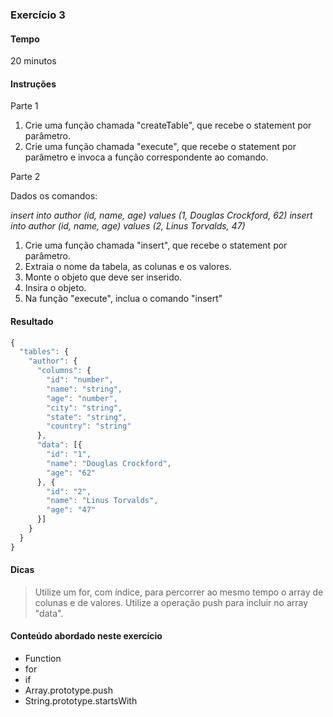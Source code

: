 ### Exercício 3

#### Tempo
20 minutos

#### Instruções

Parte 1

1. Crie uma função chamada "createTable", que recebe o statement por parâmetro.
2. Crie uma função chamada "execute", que recebe o statement por parâmetro e invoca a função correspondente ao comando.

Parte 2

Dados os comandos: 

_insert into author (id, name, age) values (1, Douglas Crockford, 62)_
_insert into author (id, name, age) values (2, Linus Torvalds, 47)_

1. Crie uma função chamada "insert", que recebe o statement por parâmetro.
2. Extraia o nome da tabela, as colunas e os valores.
3. Monte o objeto que deve ser inserido.
4. Insira o objeto.
5. Na função "execute", inclua o comando "insert"


#### Resultado

```javascript
{
  "tables": {
    "author": {
      "columns": {
        "id": "number",
        "name": "string",
        "age": "number",
        "city": "string",
        "state": "string",
        "country": "string"
      },
      "data": [{
        "id": "1",
        "name": "Douglas Crockford",
        "age": "62"
      }, {
        "id": "2",
        "name": "Linus Torvalds",
        "age": "47"
      }]
    }
  }
}
```

#### Dicas

> Utilize um for, com índice, para percorrer ao mesmo tempo o array de colunas e de valores. Utilize a operação push para incluir no array "data".

#### Conteúdo abordado neste exercício

* Function
* for
* if
* Array.prototype.push
* String.prototype.startsWith